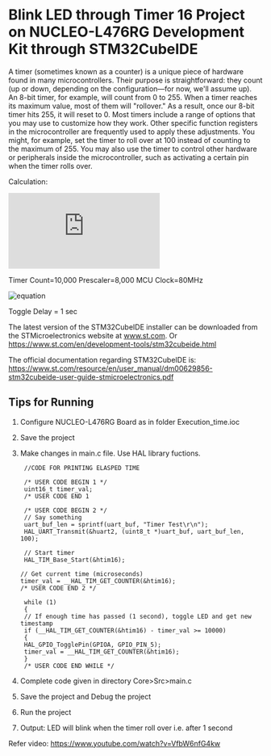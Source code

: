 # Blink LED through Timer 16 Project on NUCLEO-L476RG Development Kit through STM32CubeIDE

A timer (sometimes known as a counter) is a unique piece of hardware found in many microcontrollers. Their purpose is straightforward: they count (up or down, depending on the configuration—for now, we'll assume up). An 8-bit timer, for example, will count from 0 to 255. When a timer reaches its maximum value, most of them will "rollover." As a result, once our 8-bit timer hits 255, it will reset to 0.
Most timers include a range of options that you may use to customize how they work. Other specific function registers in the microcontroller are frequently used to apply these adjustments. You might, for example, set the timer to roll over at 100 instead of counting to the maximum of 255. You may also use the timer to control other hardware or peripherals inside the microcontroller, such as activating a certain pin when the timer rolls over.

Calculation:

![equation](http://latex.codecogs.com/gif.latex?ToggleDelay%3D%5Cfrac%7BTimerCount*Prescaler%7D%7BMCUClock%7D)

Timer Count=10,000
Prescaler=8,000
MCU Clock=80MHz

![equation](http://latex.codecogs.com/gif.latex?ToggleDelay%3D%5Cfrac%7B10,000*8,000%7D%7B80*10^6%7D)

Toggle Delay = 1 sec

The latest version of the STM32CubeIDE installer can be downloaded from the STMicroelectronics website at www.st.com.
Or https://www.st.com/en/development-tools/stm32cubeide.html

The official documentation regarding STM32CubeIDE is:  
https://www.st.com/resource/en/user_manual/dm00629856-stm32cubeide-user-guide-stmicroelectronics.pdf

## Tips for Running

1. Configure NUCLEO-L476RG Board as in folder Execution_time.ioc

2. Save the project

3. Make changes in main.c file. Use HAL library fuctions.


        //CODE FOR PRINTING ELASPED TIME
        
        /* USER CODE BEGIN 1 */
        uint16_t timer_val;        
        /* USER CODE END 1 
        
        /* USER CODE BEGIN 2 */        
        // Say something
        uart_buf_len = sprintf(uart_buf, "Timer Test\r\n");
        HAL_UART_Transmit(&huart2, (uint8_t *)uart_buf, uart_buf_len, 100);
        
        // Start timer
        HAL_TIM_Base_Start(&htim16);       
        
       // Get current time (microseconds)
       timer_val = __HAL_TIM_GET_COUNTER(&htim16);
       /* USER CODE END 2 */
        
        while (1)
        {
        // If enough time has passed (1 second), toggle LED and get new timestamp
        if (__HAL_TIM_GET_COUNTER(&htim16) - timer_val >= 10000)
        {
        HAL_GPIO_TogglePin(GPIOA, GPIO_PIN_5);
        timer_val = __HAL_TIM_GET_COUNTER(&htim16);
        }
        /* USER CODE END WHILE */

        
4. Complete code given in directory Core>Src>main.c

5. Save the project and Debug the project

6. Run the project

7. Output: LED will blink when the timer roll over i.e. after 1 second

Refer video: https://www.youtube.com/watch?v=VfbW6nfG4kw
 

